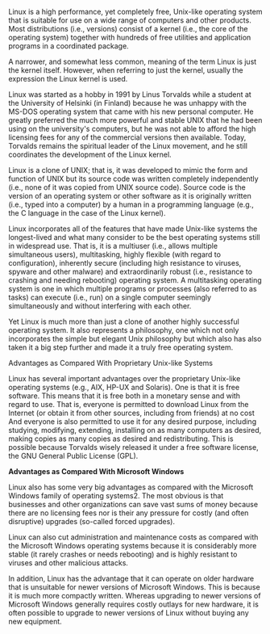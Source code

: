 Linux is a high performance, yet completely free, Unix-like operating system that is suitable for use on a wide range of computers and other products. Most distributions (i.e., versions) consist of a kernel (i.e., the core of the operating system) together with hundreds of free utilities and application programs in a coordinated package.

A narrower, and somewhat less common, meaning of the term Linux is just the kernel itself. However, when referring to just the kernel, usually the expression the Linux kernel is used.

Linux was started as a hobby in 1991 by Linus Torvalds while a student at the University of Helsinki (in Finland) because he was unhappy with the MS-DOS operating system that came with his new personal computer. He greatly preferred the much more powerful and stable UNIX that he had been using on the university's computers, but he was not able to afford the high licensing fees for any of the commercial versions then available. Today, Torvalds remains the spiritual leader of the Linux movement, and he still coordinates the development of the Linux kernel.

Linux is a clone of UNIX; that is, it was developed to mimic the form and function of UNIX but its source code was written completely independently (i.e., none of it was copied from UNIX source code). Source code is the version of an operating system or other software as it is originally written (i.e., typed into a computer) by a human in a programming language (e.g., the C language in the case of the Linux kernel).

Linux incorporates all of the features that have made Unix-like systems the longest-lived and what many consider to be the best operating systems still in widespread use. That is, it is a multiuser (i.e., allows multiple simultaneous users), multitasking, highly flexible (with regard to configuration), inherently secure (including high resistance to viruses, spyware and other malware) and extraordinarily robust (i.e., resistance to crashing and needing rebooting) operating system. A multitasking operating system is one in which multiple programs or processes (also referred to as tasks) can execute (i.e., run) on a single computer seemingly simultaneously and without interfering with each other.

Yet Linux is much more than just a clone of another highly successful operating system. It also represents a philosophy, one which not only incorporates the simple but elegant Unix philosophy but which also has also taken it a big step further and made it a truly free operating system.


Advantages as Compared With Proprietary Unix-like Systems

Linux has several important advantages over the proprietary Unix-like operating systems (e.g., AIX, HP-UX and Solaris). One is that it is free software. This means that it is free both in a monetary sense and with regard to use. That is, everyone is permitted to download Linux from the Internet (or obtain it from other sources, including from friends) at no cost And everyone is also permitted to use it for any desired purpose, including studying, modifying, extending, installing on as many computers as desired, making copies as many copies as desired and redistributing. This is possible because Torvalds wisely released it under a free software license, the GNU General Public License (GPL).


**Advantages as Compared With Microsoft Windows**

Linux also has some very big advantages as compared with the Microsoft Windows family of operating systems2. The most obvious is that businesses and other organizations can save vast sums of money because there are no licensing fees nor is their any pressure for costly (and often disruptive) upgrades (so-called forced upgrades).

Linux can also cut administration and maintenance costs as compared with the Microsoft Windows operating systems because it is considerably more stable (it rarely crashes or needs rebooting) and is highly resistant to viruses and other malicious attacks.

In addition, Linux has the advantage that it can operate on older hardware that is unsuitable for newer versions of Microsoft Windows. This is because it is much more compactly written. Whereas upgrading to newer versions of Microsoft Windows generally requires costly outlays for new hardware, it is often possible to upgrade to newer versions of Linux without buying any new equipment.
